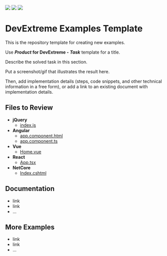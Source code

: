 <!-- default badges list -->
![](https://img.shields.io/endpoint?url=https://codecentral.devexpress.com/api/v1/VersionRange/671918060/23.1.3%2B)
[![](https://img.shields.io/badge/Open_in_DevExpress_Support_Center-FF7200?style=flat-square&logo=DevExpress&logoColor=white)](https://supportcenter.devexpress.com/ticket/details/T1181166)
[![](https://img.shields.io/badge/📖_How_to_use_DevExpress_Examples-e9f6fc?style=flat-square)](https://docs.devexpress.com/GeneralInformation/403183)
<!-- default badges end -->

# DevExtreme Examples Template

This is the repository template for creating new examples.

Use **_Product_ for DevExtreme - _Task_** template for a title.

Describe the solved task in this section.

Put a screenshot/gif that illustrates the result here.

Then, add implementation details (steps, code snippets, and other technical information in a free form), or add a link to an existing document with implementation details.

## Files to Review

- **jQuery**
  - [index.js](jQuery/src/index.js)
- **Angular**
  - [app.component.html](Angular/src/app/app.component.html)
  - [app.component.ts](Angular/src/app/app.component.ts)
- **Vue**
  - [Home.vue](Vue/src/components/HomeContent.vue)
- **React**
  - [App.tsx](React/src/App.tsx)
- **NetCore**
  - [Index.cshtml](ASP.NET%20Core/Views/Home/Index.cshtml)

## Documentation

- link
- link
- ...

## More Examples

- link
- link
- ...
